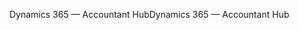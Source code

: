 <span data-ttu-id="3d222-101">Dynamics 365 — Accountant Hub</span><span class="sxs-lookup"><span data-stu-id="3d222-101">Dynamics 365 — Accountant Hub</span></span>
